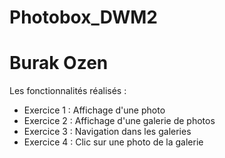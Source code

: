# Photobox_DWM2

# Burak Ozen

Les fonctionnalités réalisés : 
- Exercice 1 : Affichage d'une photo
- Exercice 2 : Affichage d'une galerie de photos
- Exercice 3 : Navigation dans les galeries
- Exercice 4 : Clic sur une photo de la galerie
